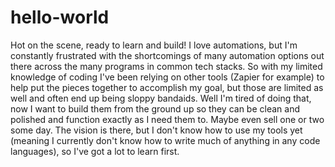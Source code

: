 # hello-world
Hot on the scene, ready to learn and build!
I love automations, but I'm constantly frustrated with the shortcomings of many automation options out there across the many programs in common tech stacks. So with my limited knowledge of coding I've been relying on other tools (Zapier for example) to help put the pieces together to accomplish my goal, but those are limited as well and often end up being sloppy bandaids. Well I'm tired of doing that, now I want to build them from the ground up so they can be clean and polished and function exactly as I need them to. Maybe even sell one or two some day. The vision is there, but I don't know how to use my tools yet (meaning I currently don't know how to write much of anything in any code languages), so I've got a lot to learn first. 
